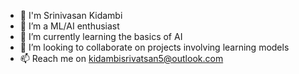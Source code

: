 - 👋 I'm Srinivasan Kidambi
- 👀 I’m a ML/AI enthusiast
- 🌱 I’m currently learning the basics of AI  
- 💞️ I’m looking to collaborate on projects involving learning models 
- 📫 Reach me on kidambisrivatsan5@outlook.com

